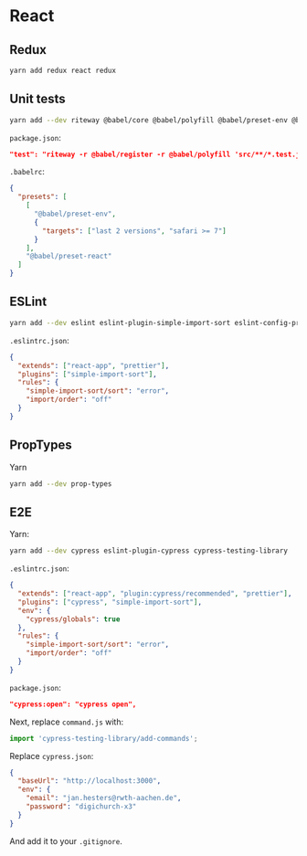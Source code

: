 # React

## Redux

```bash
yarn add redux react redux
```

## Unit tests

```bash
yarn add --dev riteway @babel/core @babel/polyfill @babel/preset-env @babel/register @babel/preset-react tap-nirvana
```

`package.json`:

```json
"test": "riteway -r @babel/register -r @babel/polyfill 'src/**/*.test.js' | tap-nirvana",
```

`.babelrc`:

```json
{
  "presets": [
    [
      "@babel/preset-env",
      {
        "targets": ["last 2 versions", "safari >= 7"]
      }
    ],
    "@babel/preset-react"
  ]
}
```

## ESLint

```bash
yarn add --dev eslint eslint-plugin-simple-import-sort eslint-config-prettier
```

`.eslintrc.json`:

```json
{
  "extends": ["react-app", "prettier"],
  "plugins": ["simple-import-sort"],
  "rules": {
    "simple-import-sort/sort": "error",
    "import/order": "off"
  }
}
```

## PropTypes

Yarn

```bash
yarn add --dev prop-types
```

## E2E

Yarn:

```bash
yarn add --dev cypress eslint-plugin-cypress cypress-testing-library
```

`.eslintrc.json`:

```json
{
  "extends": ["react-app", "plugin:cypress/recommended", "prettier"],
  "plugins": ["cypress", "simple-import-sort"],
  "env": {
    "cypress/globals": true
  },
  "rules": {
    "simple-import-sort/sort": "error",
    "import/order": "off"
  }
}
```

`package.json`:

```json
"cypress:open": "cypress open",
```

Next, replace `command.js` with:

```js
import 'cypress-testing-library/add-commands';
```

Replace `cypress.json`:

```json
{
  "baseUrl": "http://localhost:3000",
  "env": {
    "email": "jan.hesters@rwth-aachen.de",
    "password": "digichurch-x3"
  }
}
```

And add it to your `.gitignore`.
